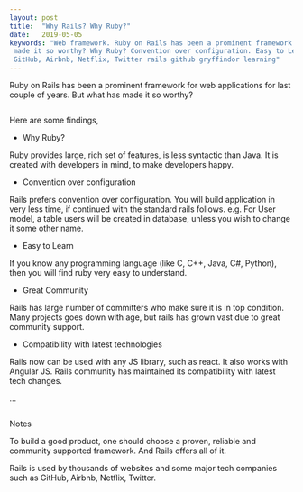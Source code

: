 ```yaml
---
layout: post
title:  "Why Rails? Why Ruby?"
date:   2019-05-05
keywords: "Web framework. Ruby on Rails has been a prominent framework for web applications for last couple of years. But what has
 made it so worthy? Why Ruby? Convention over configuration. Easy to Learn. Great Community. Compatibility with latest technologies. 
 GitHub, Airbnb, Netflix, Twitter rails github gryffindor learning"
---
```


Ruby on Rails has been a prominent framework for web applications for last couple of years. But what has made it so worthy?

<img src="{{ '/assets/img/why.jpg' | prepend: site.baseurl }}" alt=""> 

Here are some findings,

* Why Ruby?

Ruby provides large, rich set of features, is less syntactic than Java. It is created with developers 
in mind, to make developers happy.


* Convention over configuration

Rails prefers convention over configuration. You will build application in very less time, if continued with the standard rails follows. e.g. For User model, a table users will be created in database, unless you wish to change it some other name.


* Easy to Learn

If you know any programming language (like C, C++, Java, C#, Python), then you will find ruby very easy to understand.


* Great Community

Rails has large number of committers who make sure it is in top condition. Many projects goes down with age, but rails has grown vast due to great community support.


* Compatibility with latest technologies

Rails now can be used with any JS library, such as react. It also works with Angular JS. Rails community has maintained its compatibility with latest tech changes.

...

<img src="{{ '/assets/img/ruby.png' | prepend: site.baseurl }}" alt=""> 

<dl>
  <dt>Notes</dt>
</dl>

To build a good product, one should choose a proven, reliable and community supported framework. And Rails offers all of it.

Rails is used by thousands of websites and some major tech companies such as GitHub, Airbnb, Netflix, Twitter.